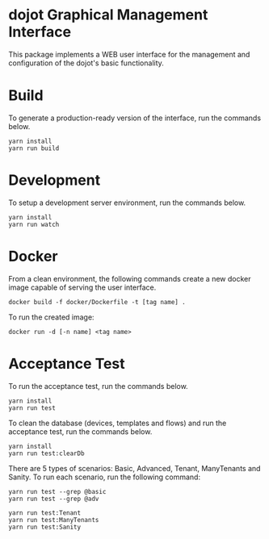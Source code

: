 dojot Graphical Management Interface
=====================================

This package implements a WEB user interface for the management and configuration of the
dojot's basic functionality.


# Build

To generate a production-ready version of the interface, run the commands below.

```shell
yarn install
yarn run build
```

# Development

To setup a development server environment, run the commands below.

```shell
yarn install
yarn run watch
```

# Docker

From a clean environment, the following commands create a new docker image capable of serving
the user interface.

```shell
docker build -f docker/Dockerfile -t [tag name] .
```

To run the created image:

```shell
docker run -d [-n name] <tag name>
```

# Acceptance Test

To run the acceptance test, run the commands below.

```shell
yarn install
yarn run test 
```
To clean the database (devices, templates and flows) and run the acceptance test, run the commands below.

```shell
yarn install
yarn run test:clearDb 
```

There are 5 types of scenarios: Basic, Advanced, Tenant, ManyTenants and Sanity.
To run each scenario, run the following command:

```shell
yarn run test --grep @basic
yarn run test --grep @adv

yarn run test:Tenant
yarn run test:ManyTenants
yarn run test:Sanity
```
